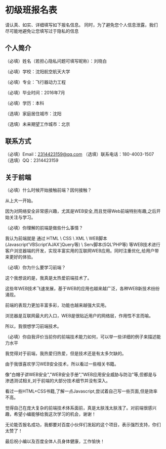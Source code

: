 # 初级班报名表

请认真、如实、详细填写如下报名信息。
同时，为了避免您个人信息泄露，我们尽可能地避免让您填写过于隐私的信息

## 个人简介

（必填）姓名（若担心隐私问题可填写昵称）：刘晓白

（必填）学校：沈阳航空航天大学

（必填）专业：飞行器动力工程

（必填）毕业时间：2016年7月

（必填）学历：本科

（选填）家庭居住城市：沈阳

（选填）未来期望工作城市：北京

## 联系方式

（必填）Email：2314423159@qq.com
（选填）联系电话：180-4003-1507
（选填）QQ：2314423159

## 关于前端

（必填）什么时候开始接触前端？因何接触？

从上大一开始。

因为对网络安全非常感兴趣，尤其是WEB安全,而且觉得Web前端特别有趣,之后开始关注与学习。

（必填）你理解的前端是做些什么事情？

我认为前端就是 通过 HTML \ CSS \ XML \ WEB脚本(Javascript'VBScript'AJAX'jQuery等) \ Serv脚本(SQL'PHP等)
等WEB技术进行客户浏览器端的开发，实现丰富实用的互联网WEB应用。同时注重优化,给用户带来更好的体验。

（必填）你为什么要学习前端？

这个我想说的是，我真是太热爱前端技术了。

这些年WEB技术飞速发展，基于WEB的应用也越来越广泛，各种WEB新技术纷纷涌现。

前端的表现力更加丰富多彩，功能也越来越强大实用。

浏览器是互联网最大的入口，WEB是很贴近用户的网络层，作用性不言而喻。

所以，我很想学习前端技术。

（必填）你自我评价当前你的前端技术能力如何，可以举一些详细的例子来描述能力水平

我觉得对于前端，我热爱归热爱，但是技术还是有太多欠缺的。

由于我很喜欢学习WEB安全技术，所以看过一些相关书籍。

像"白帽子讲WEB安全","WEB安全手册","WEB应用安全威胁与防治"等,但都是与渗透测试相关,对于前端的大部分技术细节并没有深入。

看过一些HTML+CSS书籍,了解一点Javascript,尝试着自己写一些页面,但是效率不高。

觉得自己在庞大复杂的前端技术体系面前，真是太肤浅太肤浅了。对前端很感兴趣，希望小编能够给我这次学习的机会，谢谢！

无论能否报名成功，我都要对百度小伙伴们发起的这个项目，表示强烈支持，你们太赞了！

最后祝小编以及百度全体人员身体健康，工作愉快！
